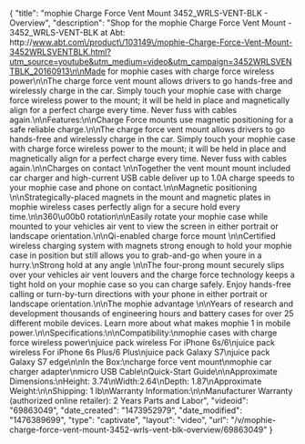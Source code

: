 {
    "title": "mophie Charge Force Vent Mount 3452_WRLS-VENT-BLK - Overview",
    "description": "Shop for the mophie Charge Force Vent Mount - 3452_WRLS-VENT-BLK at Abt: http:\/\/www.abt.com\/product\/103149\/mophie-Charge-Force-Vent-Mount-3452WRLSVENTBLK.html?utm_source=youtube&utm_medium=video&utm_campaign=3452WRLSVENTBLK_20160913\n\nMade for mophie cases with charge force wireless power\n\nThe charge force vent mount allows drivers to go hands-free and wirelessly charge in the car. Simply touch your mophie case with charge force wireless power to the mount; it will be held in place and magnetically align for a perfect charge every time. Never fuss with cables again.\n\nFeatures:\n\nCharge Force mounts use magnetic positioning for a safe reliable charge.\n\nThe charge force vent mount allows drivers to go hands-free and wirelessly charge in the car. Simply touch your mophie case with charge force wireless power to the mount; it will be held in place and magnetically align for a perfect charge every time. Never fuss with cables again.\n\nCharges on contact \n\nTogether the vent mount mount included car charger and high-current USB cable deliver up to 1.0A charge speeds to your mophie case and phone on contact.\n\nMagnetic positioning \n\nStrategically-placed magnets in the mount and magnetic plates in mophie wireless cases perfectly align for a secure hold every time.\n\n360\u00b0 rotation\n\nEasily rotate your mophie case while mounted to your vehicles air vent to view the screen in either portrait or landscape orientation.\n\nQi-enabled charge force mount \n\nCertified wireless charging system with magnets strong enough to hold your mophie case in position but still allows you to grab-and-go when youre in a hurry.\nStrong hold at any angle \n\nThe four-prong mount securely slips over your vehicles air vent louvers and the charge force technology keeps a tight hold on your mophie case so you can charge safely. Enjoy hands-free calling or turn-by-turn directions with your phone in either portrait or landscape orientation.\n\nThe mophie advantage \n\nYears of research and development thousands of engineering hours and battery cases for over 25 different mobile devices. Learn more about what makes mophie 1 in mobile power.\n\nSpecifications:\n\nCompatibility:\nmophie cases with charge force wireless power\njuice pack wireless For iPhone 6s\/6\njuice pack wireless For iPhone 6s Plus\/6 Plus\njuice pack Galaxy S7\njuice pack Galaxy S7 edge\n\nIn the Box:\ncharge force vent mount\nmophie car charger adapter\nmicro USB Cable\nQuick-Start Guide\n\nApproximate Dimensions:\nHeight: 3.74\nWidth:2.64\nDepth: 1.87\nApproximate Weight:\n\nShipping: 1 lb\nWarranty Information:\n\nManufacturer Warranty (authorized online retailer): 2 Years Parts and Labor",
    "videoid": "69863049",
    "date_created": "1473952979",
    "date_modified": "1476389699",
    "type": "captivate",
    "layout": "video",
    "url": "\/v\/mophie-charge-force-vent-mount-3452-wrls-vent-blk-overview\/69863049"
}